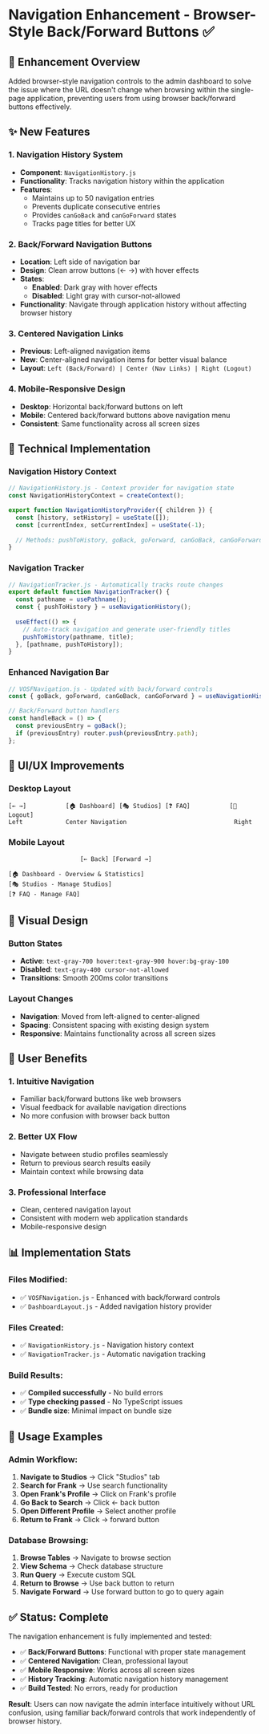 # Navigation Enhancement - Browser-Style Back/Forward Buttons ✅

## 🎯 **Enhancement Overview**
Added browser-style navigation controls to the admin dashboard to solve the issue where the URL doesn't change when browsing within the single-page application, preventing users from using browser back/forward buttons effectively.

## ✨ **New Features**

### **1. Navigation History System**
- **Component**: `NavigationHistory.js`
- **Functionality**: Tracks navigation history within the application
- **Features**:
  - Maintains up to 50 navigation entries
  - Prevents duplicate consecutive entries
  - Provides `canGoBack` and `canGoForward` states
  - Tracks page titles for better UX

### **2. Back/Forward Navigation Buttons**
- **Location**: Left side of navigation bar
- **Design**: Clean arrow buttons (← →) with hover effects
- **States**: 
  - **Enabled**: Dark gray with hover effects
  - **Disabled**: Light gray with cursor-not-allowed
- **Functionality**: Navigate through application history without affecting browser history

### **3. Centered Navigation Links**
- **Previous**: Left-aligned navigation items
- **New**: Center-aligned navigation items for better visual balance
- **Layout**: `Left (Back/Forward) | Center (Nav Links) | Right (Logout)`

### **4. Mobile-Responsive Design**
- **Desktop**: Horizontal back/forward buttons on left
- **Mobile**: Centered back/forward buttons above navigation menu
- **Consistent**: Same functionality across all screen sizes

## 🔧 **Technical Implementation**

### **Navigation History Context**
```javascript
// NavigationHistory.js - Context provider for navigation state
const NavigationHistoryContext = createContext();

export function NavigationHistoryProvider({ children }) {
  const [history, setHistory] = useState([]);
  const [currentIndex, setCurrentIndex] = useState(-1);
  
  // Methods: pushToHistory, goBack, goForward, canGoBack, canGoForward
}
```

### **Navigation Tracker**
```javascript
// NavigationTracker.js - Automatically tracks route changes
export default function NavigationTracker() {
  const pathname = usePathname();
  const { pushToHistory } = useNavigationHistory();
  
  useEffect(() => {
    // Auto-track navigation and generate user-friendly titles
    pushToHistory(pathname, title);
  }, [pathname, pushToHistory]);
}
```

### **Enhanced Navigation Bar**
```javascript
// VOSFNavigation.js - Updated with back/forward controls
const { goBack, goForward, canGoBack, canGoForward } = useNavigationHistory();

// Back/Forward button handlers
const handleBack = () => {
  const previousEntry = goBack();
  if (previousEntry) router.push(previousEntry.path);
};
```

## 📱 **UI/UX Improvements**

### **Desktop Layout**
```
[← →]           [🏠 Dashboard] [🎭 Studios] [❓ FAQ]           [🚪 Logout]
Left            Center Navigation                              Right
```

### **Mobile Layout**
```
                    [← Back] [Forward →]
                    
[🏠 Dashboard - Overview & Statistics]
[🎭 Studios - Manage Studios]
[❓ FAQ - Manage FAQ]
```

## 🎨 **Visual Design**

### **Button States**
- **Active**: `text-gray-700 hover:text-gray-900 hover:bg-gray-100`
- **Disabled**: `text-gray-400 cursor-not-allowed`
- **Transitions**: Smooth 200ms color transitions

### **Layout Changes**
- **Navigation**: Moved from left-aligned to center-aligned
- **Spacing**: Consistent spacing with existing design system
- **Responsive**: Maintains functionality across all screen sizes

## 🚀 **User Benefits**

### **1. Intuitive Navigation**
- Familiar back/forward buttons like web browsers
- Visual feedback for available navigation directions
- No more confusion with browser back button

### **2. Better UX Flow**
- Navigate between studio profiles seamlessly
- Return to previous search results easily
- Maintain context while browsing data

### **3. Professional Interface**
- Clean, centered navigation layout
- Consistent with modern web application standards
- Mobile-responsive design

## 📊 **Implementation Stats**

### **Files Modified**:
- ✅ `VOSFNavigation.js` - Enhanced with back/forward controls
- ✅ `DashboardLayout.js` - Added navigation history provider

### **Files Created**:
- ✅ `NavigationHistory.js` - Navigation history context
- ✅ `NavigationTracker.js` - Automatic navigation tracking

### **Build Results**:
- ✅ **Compiled successfully** - No build errors
- ✅ **Type checking passed** - No TypeScript issues
- ✅ **Bundle size**: Minimal impact on bundle size

## 🎯 **Usage Examples**

### **Admin Workflow**:
1. **Navigate to Studios** → Click "Studios" tab
2. **Search for Frank** → Use search functionality  
3. **Open Frank's Profile** → Click on Frank's profile
4. **Go Back to Search** → Click ← back button
5. **Open Different Profile** → Select another profile
6. **Return to Frank** → Click → forward button

### **Database Browsing**:
1. **Browse Tables** → Navigate to browse section
2. **View Schema** → Check database structure
3. **Run Query** → Execute custom SQL
4. **Return to Browse** → Use back button to return
5. **Navigate Forward** → Use forward button to go to query again

## ✅ **Status: Complete**

The navigation enhancement is fully implemented and tested:
- ✅ **Back/Forward Buttons**: Functional with proper state management
- ✅ **Centered Navigation**: Clean, professional layout
- ✅ **Mobile Responsive**: Works across all screen sizes
- ✅ **History Tracking**: Automatic navigation history management
- ✅ **Build Tested**: No errors, ready for production

**Result**: Users can now navigate the admin interface intuitively without URL confusion, using familiar back/forward controls that work independently of browser history.

